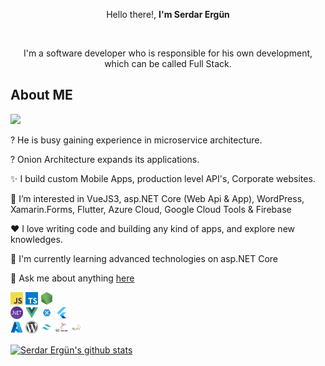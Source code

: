 <p align="center">Hello there!, <strong>I'm Serdar Ergün</strong></p>

<br />

<p align="center">I'm a software developer who is responsible for his own development, which can be called Full Stack.</p>

## About ME ##

![](https://komarev.com/ghpvc/?username=generalgord&style=flat-square)

? He is busy gaining experience in microservice architecture.

? Onion Architecture expands its applications.

✨ I build custom Mobile Apps, production level API's, Corporate websites.

👀 I’m interested in VueJS3, asp.NET Core (Web Api & App), WordPress, Xamarin.Forms, Flutter, Azure Cloud, Google Cloud Tools & Firebase

❤️ I love writing code and building any kind of apps, and explore new knowledges.

🌱 I'm currently learning advanced technologies on asp.NET Core

💬 Ask me about anything [here](https://github.com/generalgord/generalgord/issues)

<code><img height="20" alt="javascript" src="https://raw.githubusercontent.com/github/explore/80688e429a7d4ef2fca1e82350fe8e3517d3494d/topics/javascript/javascript.png"></code>
<code><img height="20" alt="typescript" src="https://raw.githubusercontent.com/github/explore/80688e429a7d4ef2fca1e82350fe8e3517d3494d/topics/typescript/typescript.png"></code>
<code><img height="20" alt="nodejs" src="https://raw.githubusercontent.com/github/explore/80688e429a7d4ef2fca1e82350fe8e3517d3494d/topics/nodejs/nodejs.png"></code>    
<code><img height="20" alt="nodejs" src="https://raw.githubusercontent.com/github/explore/80688e429a7d4ef2fca1e82350fe8e3517d3494d/topics/dotnet/dotnet.png"></code>
<code><img height="20" alt="nodejs" src="https://raw.githubusercontent.com/github/explore/80688e429a7d4ef2fca1e82350fe8e3517d3494d/topics/vue/vue.png"></code>
<code><img height="20" alt="nodejs" src="https://raw.githubusercontent.com/github/explore/80688e429a7d4ef2fca1e82350fe8e3517d3494d/topics/xamarin/xamarin.png"></code>
<code><img height="20" alt="nodejs" src="https://raw.githubusercontent.com/github/explore/80688e429a7d4ef2fca1e82350fe8e3517d3494d/topics/flutter/flutter.png"></code>    
<code><img height="20" alt="nodejs" src="https://raw.githubusercontent.com/github/explore/80688e429a7d4ef2fca1e82350fe8e3517d3494d/topics/azure/azure.png"></code>
<code><img height="20" alt="nodejs" src="https://raw.githubusercontent.com/github/explore/80688e429a7d4ef2fca1e82350fe8e3517d3494d/topics/wordpress/wordpress.png"></code>
<code><img height="20" alt="nodejs" src="https://raw.githubusercontent.com/github/explore/80688e429a7d4ef2fca1e82350fe8e3517d3494d/topics/tailwind/tailwind.png"></code>
<code><img height="20" alt="nodejs" src="https://github.com/github/explore/blob/4b4fe26ea220c2e1b3c23ec0b2bf8268ddf152d4/topics/sql-server/sql-server.png"></code>
<code><img height="20" alt="nodejs" src="https://raw.githubusercontent.com/github/explore/80688e429a7d4ef2fca1e82350fe8e3517d3494d/topics/mysql/mysql.png"></code>



<a href="https://github.com/generalgord/github-readme-stats">
<img align="center" src="https://github-readme-stats.vercel.app/api?username=generalgord&show_icons=true&include_all_commits=true&theme=radical&count_private=true&hide_border=true" alt="Serdar Ergün's github stats" />
</a>

<br />
<br />

